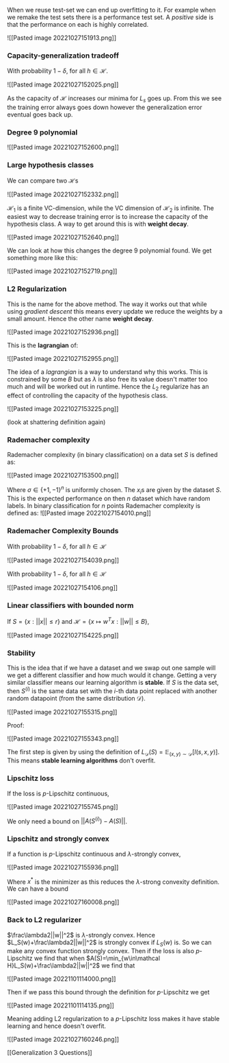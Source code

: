When we reuse test-set we can end up overfitting to it. For example when we remake the test sets there is a performance test set. A *positive* side is that the performance on each is highly correlated.

![[Pasted image 20221027151913.png]]

### Capacity-generalization tradeoff
With probability $1-\delta$, for all $h\in\mathcal H$.

![[Pasted image 20221027152025.png]]

As the capacity of $\mathcal H$ increases our minima for $L_s$ goes up. From this we see the training error always goes down however the generalization error eventual goes back up.

### Degree 9 polynomial
![[Pasted image 20221027152600.png]]

### Large hypothesis classes
We can compare two $\mathcal H$s 

![[Pasted image 20221027152332.png]]

$\mathcal H_1$ is a finite VC-dimension, while the VC dimension of $\mathcal H_2$ is infinite. The easiest way to decrease training error is to increase the capacity of the hypothesis class. A way to get around this is with **weight decay**.

![[Pasted image 20221027152640.png]]

We can look at how this changes the degree 9 polynomial found. We get something more like this:

![[Pasted image 20221027152719.png]]

### L2 Regularization
This is the name for the above method. The way it works out that while using *gradient descent* this means every update we reduce the weights by a small amount. Hence the other name **weight decay**.

![[Pasted image 20221027152936.png]]

This is the **lagrangian** of:

![[Pasted image 20221027152955.png]]

The idea of a *lagrangian* is a way to understand why this works. This is constrained by some $B$ but as $\lambda$ is also free its value doesn't matter too much and will be worked out in runtime. Hence the $L_2$ regularize has an effect of controlling the capacity of the hypothesis class.

![[Pasted image 20221027153225.png]]

(look at shattering definition again)

### Rademacher complexity
Rademacher complexity (in binary classification) on a data set $S$ is defined as:

![[Pasted image 20221027153500.png]]

Where $\sigma\in\{+1,-1\}^n$ is uniformly chosen. The $x_i$s are given by the dataset $S$. This is the expected performance on then $n$ dataset which have random labels. In binary classification for $n$ points Rademacher complexity is defined as:
![[Pasted image 20221027154010.png]]

### Rademacher Complexity Bounds
With probability $1-\delta$, for all $h\in\mathcal H$

![[Pasted image 20221027154039.png]]

With probability $1-\delta$, for all $h\in\mathcal H$

![[Pasted image 20221027154106.png]]

### Linear classifiers with bounded norm
If $S=\{x:||x||\le r\}$ and $\mathcal H=\{x\mapsto w^Tx:||w||\le B\}$,

![[Pasted image 20221027154225.png]]

### Stability
This is the idea that if we have a dataset and we swap out one sample will we get a different classifier and how much would it change. Getting a very similar classifier means our learning algorithm is **stable**. If $S$ is the data set, then $S^{(i)}$ is the same data set with the $i$-th data point replaced with another random datapoint (from the same distribution $\mathcal D$).

![[Pasted image 20221027155315.png]]

Proof:

![[Pasted image 20221027155343.png]]

The first step is given by using the definition of $L_{\mathcal D}(S)=\mathbb E_{(x,y)\sim\mathcal D}[l(s,x,y)]$. This means **stable learning algorithms** don't overfit.

### Lipschitz loss
If the loss is $p$-Lipschitz continuous, 

![[Pasted image 20221027155745.png]]

We only need a bound on $||A(S^{(i)})-A(S)||$.

### Lipschitz and strongly convex
If a function is $p$-Lipschitz continuous and $\lambda$-strongly convex,

![[Pasted image 20221027155936.png]]

Where $x^*$ is the minimizer as this reduces the $\lambda$-strong convexity definition. We can have a bound

![[Pasted image 20221027160008.png]]

### Back to L2 regularizer
$\frac\lambda2||w||^2$ is $\lambda$-strongly convex. Hence $L_S(w)+\frac\lambda2||w||^2$ is strongly convex if $L_S(w)$ is. So we can make any convex function strongly convex. Then if the loss is also $p$-Lipschitz we find that when $A(S)=\min_{w\in\mathcal H}L_S(w)+\frac\lambda2||w||^2$ we find that 

![[Pasted image 20221101114000.png]]

Then if we pass this bound through the definition for $p$-Lipschitz we get

![[Pasted image 20221101114135.png]]

Meaning adding L2 regularization to a $p$-Lipschitz loss makes it have stable learning and hence doesn't overfit.

![[Pasted image 20221027160246.png]]

[[Generalization 3 Questions]]